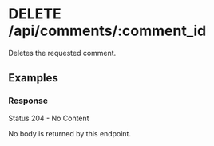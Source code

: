 # DELETE /api/comments/:comment_id

Deletes the requested comment.

## Examples

### Response

Status 204 - No Content

No body is returned by this endpoint.
